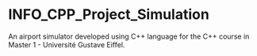 # INFO_CPP_Project_Simulation
An airport simulator developed using C++ language for the C++ course in Master 1 - Université Gustave Eiffel.
